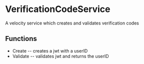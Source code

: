 # VerificationCodeService
A velocity service which creates and validates verification codes

## Functions
- Create -- creates a jwt with a userID
- Validate -- validates jwt and returns the userID

